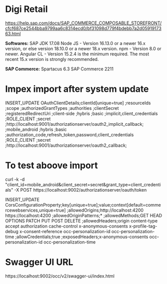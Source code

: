 # Digi Retail

https://help.sap.com/docs/SAP_COMMERCE_COMPOSABLE_STOREFRONT/cfcf687ce2544bba9799aa6c8314ecd0/bf31098d779f4bdebb7a2d0591917363.html

**Softwares:**
SAP JDK 17.08
Node JS - Version 16.13.0 or a newer 16.x version, or else version 18.10.0 or a newer 18.x version.
npm - Version 8.0 or newer.
Angular CL - Version 15.2.4 is the minimum required. The most recent 15.x version is strongly recommended.

**SAP Commerce:**
Spartacus 6.3
SAP Commerce 2211

# Impex import after system update
INSERT_UPDATE OAuthClientDetails;clientId[unique=true] ;resourceIds ;scope  ;authorizedGrantTypes  ;authorities ;clientSecret ;registeredRedirectUri
                                ;client-side              ;hybris            ;basic        ;implicit,client_credentials                                  ;ROLE_CLIENT             ;secret          ;http://localhost:9001/authorizationserver/oauth2_implicit_callback;
                                ;mobile_android           ;hybris            ;basic        ;authorization_code,refresh_token,password,client_credentials    ;ROLE_CLIENT             ;secret          ;http://localhost:9001/authorizationserver/oauth2_callback;
# To test aboove import
curl -k -d "client_id=mobile_android&client_secret=secret&grant_type=client_credentials" -X POST https://localhost:9002/authorizationserver/oauth/token

INSERT_UPDATE CorsConfigurationProperty;key[unique=true];value;context[default=commercewebservices,unique=true]
        ;allowedOrigins;http://localhost:4200 https://localhost:4200
        ;allowedOriginPatterns;*
        ;allowedMethods;GET HEAD OPTIONS PATCH PUT POST DELETE
        ;allowedHeaders;origin content-type accept authorization cache-control x-anonymous-consents x-profile-tag-debug x-consent-reference occ-personalization-id occ-personalization-time
        ;allowCredentials;true
        ;exposedHeaders;x-anonymous-consents occ-personalization-id occ-personalization-time
        
# Swagger UI URL
https://localhost:9002/occ/v2/swagger-ui/index.html
